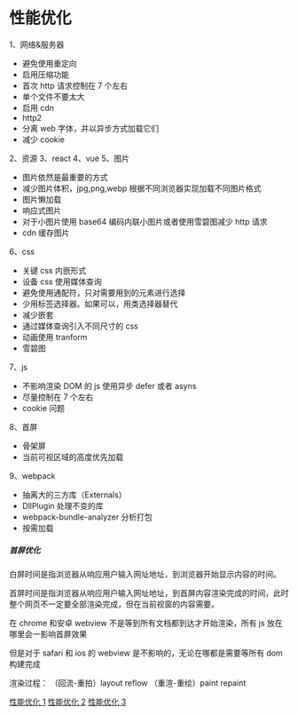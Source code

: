# 性能优化

1、网络&服务器

- 避免使用重定向
- 启用压缩功能
- 首次 http 请求控制在 7 个左右
- 单个文件不要太大
- 启用 cdn
- http2
- 分离 web 字体，并以异步方式加载它们
- 减少 cookie

2、资源
3、react
4、vue
5、图片

- 图片依然是最重要的方式
- 减少图片体积，jpg,png,webp 根据不同浏览器实现加载不同图片格式
- 图片懒加载
- 响应式图片
- 对于小图片使用 base64 编码内联小图片或者使用雪碧图减少 http 请求
- cdn 缓存图片

6、css

- 关键 css 内嵌形式
- 设备 css 使用媒体查询
- 避免使用通配符，只对需要用到的元素进行选择
- 少用标签选择器。如果可以，用类选择器替代
- 减少嵌套
- 通过媒体查询引入不同尺寸的 css
- 动画使用 tranform
- 雪碧图

7、js

- 不影响渲染 DOM 的 js 使用异步 defer 或者 asyns
- 尽量控制在 7 个左右
- cookie 问题

8、首屏

- 骨架屏
- 当前可视区域的高度优先加载

9、webpack

- 抽离大的三方库（Externals）
- DllPlugin 处理不变的库
- webpack-bundle-analyzer 分析打包
- 按需加载

##### 首屏优化

白屏时间是指浏览器从响应用户输入网址地址，到浏览器开始显示内容的时间。

首屏时间是指浏览器从响应用户输入网址地址，到首屏内容渲染完成的时间，此时整个网页不一定要全部渲染完成，但在当前视窗的内容需要。

在 chrome 和安卓 webview 不是等到所有文档都到达才开始渲染，所有 js 放在哪里会一影响首屏效果

但是对于 safari 和 ios 的 webview 是不影响的，无论在哪都是需要等所有 dom 构建完成

渲染过程：
（回流-重拍）layout reflow
（重渲-重绘）paint repaint

[性能优化 1](https://segmentfault.com/a/1190000038468748)
[性能优化 2](https://fed.taobao.org/blog/taofed/do71ct/mobile-wpo-pageshow-async/)
[性能优化 3](https://segmentfault.com/a/1190000004292479)
